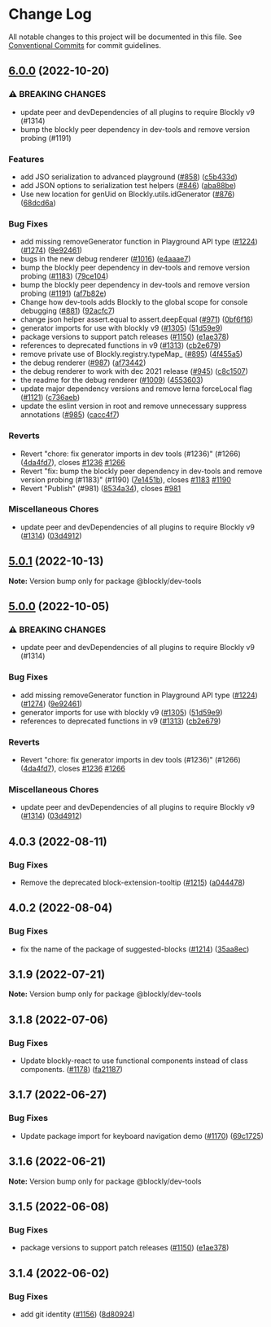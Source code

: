 # Change Log

All notable changes to this project will be documented in this file.
See [Conventional Commits](https://conventionalcommits.org) for commit guidelines.

## [6.0.0](https://github.com/google/blockly-samples/compare/@blockly/dev-tools@2.5.3...@blockly/dev-tools@6.0.0) (2022-10-20)


### ⚠ BREAKING CHANGES

* update peer and devDependencies of all plugins to require Blockly v9 (#1314)
* bump the blockly peer dependency in dev-tools and remove version probing (#1191)

### Features

* add JSO serialization to advanced playground ([#858](https://github.com/google/blockly-samples/issues/858)) ([c5b433d](https://github.com/google/blockly-samples/commit/c5b433d095b2730eb00366a8807977904acd9eed))
* add JSON options to serialization test helpers ([#846](https://github.com/google/blockly-samples/issues/846)) ([aba88be](https://github.com/google/blockly-samples/commit/aba88bea60bddf3d31ce630b836e2933836ed287))
* Use new location for genUid on Blockly.utils.idGenerator ([#876](https://github.com/google/blockly-samples/issues/876)) ([68dcd6a](https://github.com/google/blockly-samples/commit/68dcd6abc0c079ed210daa7b7a40364b74c6d4d7))


### Bug Fixes

* add missing removeGenerator function in Playground API type ([#1224](https://github.com/google/blockly-samples/issues/1224)) ([#1274](https://github.com/google/blockly-samples/issues/1274)) ([9e92461](https://github.com/google/blockly-samples/commit/9e9246153d4089aaa1c9ad011cf5812e3c136f13))
* bugs in the new debug renderer ([#1016](https://github.com/google/blockly-samples/issues/1016)) ([e4aaae7](https://github.com/google/blockly-samples/commit/e4aaae7d8cec323d825d95ed0a729bc305298e6b))
* bump the blockly peer dependency in dev-tools and remove version probing ([#1183](https://github.com/google/blockly-samples/issues/1183)) ([79ce104](https://github.com/google/blockly-samples/commit/79ce10444cb59880c620dc7db3768f8655f341d8))
* bump the blockly peer dependency in dev-tools and remove version probing ([#1191](https://github.com/google/blockly-samples/issues/1191)) ([af7b82e](https://github.com/google/blockly-samples/commit/af7b82ee1dd1cb2607f571da85d647db13d3da28))
* Change how dev-tools adds Blockly to the global scope for console debugging ([#881](https://github.com/google/blockly-samples/issues/881)) ([92acfc7](https://github.com/google/blockly-samples/commit/92acfc706e2ad2d7a4d01eb90dafbaf153729c0f))
* change json helper assert.equal to assert.deepEqual ([#971](https://github.com/google/blockly-samples/issues/971)) ([0bf6f16](https://github.com/google/blockly-samples/commit/0bf6f16203ec5ba344982acdb6dc48c4ea9f35cb))
* generator imports for use with blockly v9 ([#1305](https://github.com/google/blockly-samples/issues/1305)) ([51d59e9](https://github.com/google/blockly-samples/commit/51d59e98d172400e45fc74755f577e068df9996b))
* package versions to support patch releases ([#1150](https://github.com/google/blockly-samples/issues/1150)) ([e1ae378](https://github.com/google/blockly-samples/commit/e1ae378d779531621c3d948566257d069002963f))
* references to deprecated functions in v9 ([#1313](https://github.com/google/blockly-samples/issues/1313)) ([cb2e679](https://github.com/google/blockly-samples/commit/cb2e67987e0b62a77c26adc660cc6ade1ba67954))
* remove private use of Blockly.registry.typeMap_ ([#895](https://github.com/google/blockly-samples/issues/895)) ([4f455a5](https://github.com/google/blockly-samples/commit/4f455a513dece5aafe90e176bbd39108ffc44f2a))
* the debug renderer ([#987](https://github.com/google/blockly-samples/issues/987)) ([af73442](https://github.com/google/blockly-samples/commit/af734425d42f4b20b5df398075e167bbebbf05c0))
* the debug renderer to work with dec 2021 release ([#945](https://github.com/google/blockly-samples/issues/945)) ([c8c1507](https://github.com/google/blockly-samples/commit/c8c15078e90dc9c2413d8897a7d3f04083e5f0a7))
* the readme for the debug renderer ([#1009](https://github.com/google/blockly-samples/issues/1009)) ([4553603](https://github.com/google/blockly-samples/commit/4553603fcc995e3bb9b007a81db3e96c04563ba7))
* update major dependency versions and remove lerna forceLocal flag ([#1121](https://github.com/google/blockly-samples/issues/1121)) ([c736aeb](https://github.com/google/blockly-samples/commit/c736aeb938559ca78973ed8200c8697d4f9f8389))
* update the eslint version in root and remove unnecessary suppress annotations ([#985](https://github.com/google/blockly-samples/issues/985)) ([cacc4f7](https://github.com/google/blockly-samples/commit/cacc4f73bf0d10d3cd712e7126ed808cde39db87))


### Reverts

* Revert "chore: fix generator imports in dev tools (#1236)" (#1266) ([4da4fd7](https://github.com/google/blockly-samples/commit/4da4fd71e9d56e78075d9809e75ab058cf0cca0e)), closes [#1236](https://github.com/google/blockly-samples/issues/1236) [#1266](https://github.com/google/blockly-samples/issues/1266)
* Revert "fix: bump the blockly peer dependency in dev-tools and remove version probing (#1183)" (#1190) ([7e1451b](https://github.com/google/blockly-samples/commit/7e1451b2bf86d0a17b3e323938b5271d018eb18c)), closes [#1183](https://github.com/google/blockly-samples/issues/1183) [#1190](https://github.com/google/blockly-samples/issues/1190)
* Revert "Publish" (#981) ([8534a34](https://github.com/google/blockly-samples/commit/8534a34f0f39eeea1633efe6dabc853bbc2fc756)), closes [#981](https://github.com/google/blockly-samples/issues/981)


### Miscellaneous Chores

* update peer and devDependencies of all plugins to require Blockly v9 ([#1314](https://github.com/google/blockly-samples/issues/1314)) ([03d4912](https://github.com/google/blockly-samples/commit/03d4912c42c8de0f30493037ccc28dddaea0f266))



## [5.0.1](https://github.com/google/blockly-samples/compare/@blockly/dev-tools@5.0.0...@blockly/dev-tools@5.0.1) (2022-10-13)

**Note:** Version bump only for package @blockly/dev-tools





## [5.0.0](https://github.com/google/blockly-samples/compare/@blockly/dev-tools@4.0.3...@blockly/dev-tools@5.0.0) (2022-10-05)


### ⚠ BREAKING CHANGES

* update peer and devDependencies of all plugins to require Blockly v9 (#1314)

### Bug Fixes

* add missing removeGenerator function in Playground API type ([#1224](https://github.com/google/blockly-samples/issues/1224)) ([#1274](https://github.com/google/blockly-samples/issues/1274)) ([9e92461](https://github.com/google/blockly-samples/commit/9e9246153d4089aaa1c9ad011cf5812e3c136f13))
* generator imports for use with blockly v9 ([#1305](https://github.com/google/blockly-samples/issues/1305)) ([51d59e9](https://github.com/google/blockly-samples/commit/51d59e98d172400e45fc74755f577e068df9996b))
* references to deprecated functions in v9 ([#1313](https://github.com/google/blockly-samples/issues/1313)) ([cb2e679](https://github.com/google/blockly-samples/commit/cb2e67987e0b62a77c26adc660cc6ade1ba67954))


### Reverts

* Revert "chore: fix generator imports in dev tools (#1236)" (#1266) ([4da4fd7](https://github.com/google/blockly-samples/commit/4da4fd71e9d56e78075d9809e75ab058cf0cca0e)), closes [#1236](https://github.com/google/blockly-samples/issues/1236) [#1266](https://github.com/google/blockly-samples/issues/1266)


### Miscellaneous Chores

* update peer and devDependencies of all plugins to require Blockly v9 ([#1314](https://github.com/google/blockly-samples/issues/1314)) ([03d4912](https://github.com/google/blockly-samples/commit/03d4912c42c8de0f30493037ccc28dddaea0f266))



## 4.0.3 (2022-08-11)


### Bug Fixes

* Remove the deprecated block-extension-tooltip ([#1215](https://github.com/google/blockly-samples/issues/1215)) ([a044478](https://github.com/google/blockly-samples/commit/a044478c86a73e3065bc866e427f175cbec6fc13))





## 4.0.2 (2022-08-04)


### Bug Fixes

* fix the name of the package of suggested-blocks ([#1214](https://github.com/google/blockly-samples/issues/1214)) ([35aa8ec](https://github.com/google/blockly-samples/commit/35aa8ec73a60a4eb5b1e80cb2fc71dcd83d05e27))





## 3.1.9 (2022-07-21)

**Note:** Version bump only for package @blockly/dev-tools





## 3.1.8 (2022-07-06)


### Bug Fixes

* Update blockly-react to use functional components instead of class components. ([#1178](https://github.com/google/blockly-samples/issues/1178)) ([fa21187](https://github.com/google/blockly-samples/commit/fa21187cdbe4ec3a5c69f185540dd68a98eb69d7))





## 3.1.7 (2022-06-27)


### Bug Fixes

* Update package import for keyboard navigation demo ([#1170](https://github.com/google/blockly-samples/issues/1170)) ([69c1725](https://github.com/google/blockly-samples/commit/69c1725b775279fcc397dc178935208d5f42b08c))





## 3.1.6 (2022-06-21)

**Note:** Version bump only for package @blockly/dev-tools





## 3.1.5 (2022-06-08)


### Bug Fixes

* package versions to support patch releases ([#1150](https://github.com/google/blockly-samples/issues/1150)) ([e1ae378](https://github.com/google/blockly-samples/commit/e1ae378d779531621c3d948566257d069002963f))





## 3.1.4 (2022-06-02)


### Bug Fixes

* add git identity ([#1156](https://github.com/google/blockly-samples/issues/1156)) ([8d80924](https://github.com/google/blockly-samples/commit/8d809243b277375beb2ce75d4e157b5e17f78193))
